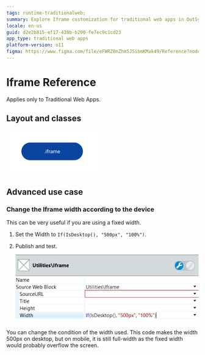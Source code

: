 ```yaml
---
tags: runtime-traditionalweb; 
summary: Explore Iframe customization for traditional web apps in OutSystems 11 (O11), including responsive width adjustments based on device type.
locale: en-us
guid: d2e2b815-ef17-438b-b200-fe7ec9c1cd23
app_type: traditional web apps
platform-version: o11
figma: https://www.figma.com/file/eFWRZ0nZhm5J5ibmKMak49/Reference?node-id=615:485
---
```


# Iframe Reference

<div class="info" markdown="1">

Applies only to Traditional Web Apps.

</div>

## Layout and classes

![Diagram showing the layout and classes of an Iframe in a traditional web app](images/iframe-3-diag.png "Iframe Layout Diagram")

## Advanced use case

### Change the Iframe width according to the device

This can be very useful if you are using a fixed width.

1. Set the Width to `If(IsDesktop(), "500px", "100%")`.

1. Publish and test.

    ![Screenshot demonstrating how to change the Iframe width according to the device in a traditional web app](images/iframe-4-ss.png "Iframe Width Adjustment Example")

You can change the condition of the width used. This code makes the width 500px on desktop, but on mobile, it is still full-width as the fixed width would probably overflow the screen.
